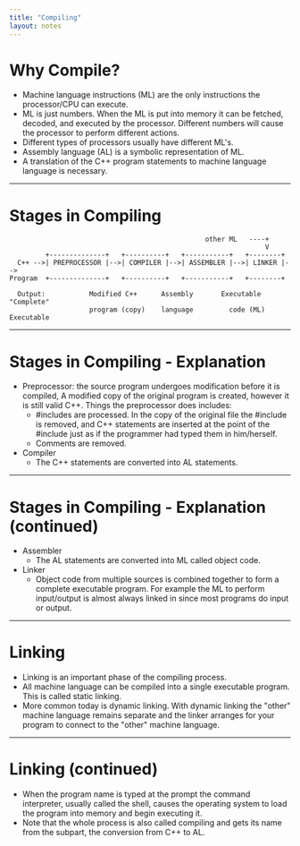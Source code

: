 ```yaml
---
title: "Compiling"
layout: notes
---
```


# Why Compile?
* Machine language instructions (ML) are the only instructions the processor/CPU can execute. 
* ML is just numbers. When the ML is put into memory it can be fetched, decoded, and executed by the processor. Different numbers will cause the processor to perform different actions. 
* Different types of processors usually have different ML's. 
* Assembly language (AL) is a symbolic representation of ML. 
* A translation of the C++ program statements to machine language language is necessary. 

---

# Stages in Compiling

```
                                                 other ML   ----+
                                                                V       
         +--------------+   +----------+   +-----------+   +--------+
  C++ -->| PREPROCESSOR |-->| COMPILER |-->| ASSEMBLER |-->| LINKER |-->  
Program  +--------------+   +----------+   +-----------+   +--------+     

  Output:           Modified C++      Assembly       Executable      "Complete"
                    program (copy)    language         code (ML)     Executable
```

---

# Stages in Compiling - Explanation
* Preprocessor: the source program undergoes modification before it is compiled, A modified copy of the original program is created, however it is still valid C++. Things the preprocessor does includes:
	*	\#includes are processed. In the copy of the original file the #include is removed, and C++ statements are inserted at the point of the #include just as if the programmer had typed them in him/herself. 
	* Comments are removed. 
* Compiler
    * The C++ statements are converted into AL statements. 

---

# Stages in Compiling - Explanation (continued)
* Assembler
	* The AL statements are converted into ML called object code. 
* Linker
	* Object code from multiple sources is combined together to form a complete executable program. For example the ML to perform input/output is almost always linked in since most programs do input or output. 

---

# Linking
* Linking is an important phase of the compiling process. 
* All machine language can be compiled into a single executable program. This is called static linking. 
* More common today is dynamic linking. With dynamic linking the "other" machine language remains separate and the linker arranges for your program to connect to the "other" machine language. 

---

# Linking (continued)
* When the program name is typed at the prompt the command interpreter, usually called the shell, causes the operating system to load the program into memory and begin executing it. 
* Note that the whole process is also called compiling and gets its name from the subpart, the conversion from C++ to AL. 
